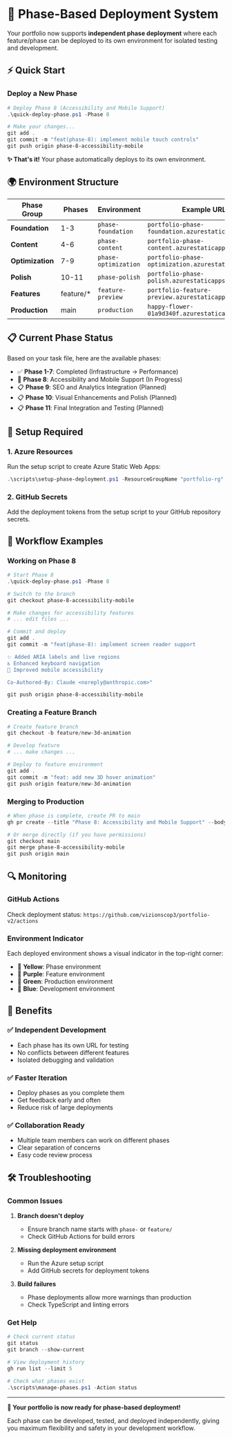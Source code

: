 # 🚀 Phase-Based Deployment System

Your portfolio now supports **independent phase deployment** where each feature/phase can be deployed to its own
environment for isolated testing and development.

## ⚡ Quick Start

### Deploy a New Phase

```powershell
# Deploy Phase 8 (Accessibility and Mobile Support)
.\quick-deploy-phase.ps1 -Phase 8

# Make your changes...
git add .
git commit -m "feat(phase-8): implement mobile touch controls"
git push origin phase-8-accessibility-mobile
```

**✨ That's it!** Your phase automatically deploys to its own environment.

## 🌍 Environment Structure

| Phase Group      | Phases     | Environment          | Example URL                                        |
| ---------------- | ---------- | -------------------- | -------------------------------------------------- |
| **Foundation**   | 1-3        | `phase-foundation`   | `portfolio-phase-foundation.azurestaticapps.net`   |
| **Content**      | 4-6        | `phase-content`      | `portfolio-phase-content.azurestaticapps.net`      |
| **Optimization** | 7-9        | `phase-optimization` | `portfolio-phase-optimization.azurestaticapps.net` |
| **Polish**       | 10-11      | `phase-polish`       | `portfolio-phase-polish.azurestaticapps.net`       |
| **Features**     | feature/\* | `feature-preview`    | `portfolio-feature-preview.azurestaticapps.net`    |
| **Production**   | main       | `production`         | `happy-flower-01a9d340f.azurestaticapps.net`       |

## 📋 Current Phase Status

Based on your task file, here are the available phases:

- ✅ **Phase 1-7**: Completed (Infrastructure → Performance)
- 🚧 **Phase 8**: Accessibility and Mobile Support (In Progress)
- 📋 **Phase 9**: SEO and Analytics Integration (Planned)
- 📋 **Phase 10**: Visual Enhancements and Polish (Planned)
- 📋 **Phase 11**: Final Integration and Testing (Planned)

## 🔧 Setup Required

### 1. Azure Resources

Run the setup script to create Azure Static Web Apps:

```powershell
.\scripts\setup-phase-deployment.ps1 -ResourceGroupName "portfolio-rg"
```

### 2. GitHub Secrets

Add the deployment tokens from the setup script to your GitHub repository secrets.

## 🌿 Workflow Examples

### Working on Phase 8

```powershell
# Start Phase 8
.\quick-deploy-phase.ps1 -Phase 8

# Switch to the branch
git checkout phase-8-accessibility-mobile

# Make changes for accessibility features
# ... edit files ...

# Commit and deploy
git add .
git commit -m "feat(phase-8): implement screen reader support

✨ Added ARIA labels and live regions
♿ Enhanced keyboard navigation
📱 Improved mobile accessibility

Co-Authored-By: Claude <noreply@anthropic.com>"

git push origin phase-8-accessibility-mobile
```

### Creating a Feature Branch

```powershell
# Create feature branch
git checkout -b feature/new-3d-animation

# Develop feature
# ... make changes ...

# Deploy to feature environment
git add .
git commit -m "feat: add new 3D hover animation"
git push origin feature/new-3d-animation
```

### Merging to Production

```powershell
# When phase is complete, create PR to main
gh pr create --title "Phase 8: Accessibility and Mobile Support" --body "Ready for production deployment"

# Or merge directly (if you have permissions)
git checkout main
git merge phase-8-accessibility-mobile
git push origin main
```

## 🔍 Monitoring

### GitHub Actions

Check deployment status: `https://github.com/vizionscop3/portfolio-v2/actions`

### Environment Indicator

Each deployed environment shows a visual indicator in the top-right corner:

- 🚧 **Yellow**: Phase environment
- 🧪 **Purple**: Feature environment
- 🚀 **Green**: Production environment
- 🔧 **Blue**: Development environment

## 🎯 Benefits

### ✅ **Independent Development**

- Each phase has its own URL for testing
- No conflicts between different features
- Isolated debugging and validation

### ✅ **Faster Iteration**

- Deploy phases as you complete them
- Get feedback early and often
- Reduce risk of large deployments

### ✅ **Collaboration Ready**

- Multiple team members can work on different phases
- Clear separation of concerns
- Easy code review process

## 🛠️ Troubleshooting

### Common Issues

1. **Branch doesn't deploy**
   - Ensure branch name starts with `phase-` or `feature/`
   - Check GitHub Actions for build errors

2. **Missing deployment environment**
   - Run the Azure setup script
   - Add GitHub secrets for deployment tokens

3. **Build failures**
   - Phase deployments allow more warnings than production
   - Check TypeScript and linting errors

### Get Help

```powershell
# Check current status
git status
git branch --show-current

# View deployment history
gh run list --limit 5

# Check what phases exist
.\scripts\manage-phases.ps1 -Action status
```

---

**🎉 Your portfolio is now ready for phase-based deployment!**

Each phase can be developed, tested, and deployed independently, giving you maximum flexibility and safety in your
development workflow.
